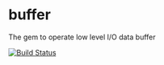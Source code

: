 # buffer
The gem to operate low level I/O data buffer

[![Build Status](https://travis-ci.org/dsh0416/buffer.svg?branch=master)](https://travis-ci.org/dsh0416/buffer)
